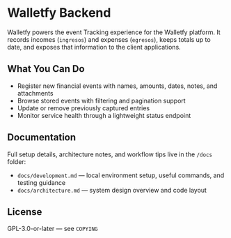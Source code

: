 # Walletfy Backend

Walletfy powers the event Tracking experience for the Walletfy platform. It records incomes (`ingresos`) and expenses (`egresos`), keeps totals up to date, and exposes that information to the client applications.

## What You Can Do
- Register new financial events with names, amounts, dates, notes, and attachments
- Browse stored events with filtering and pagination support
- Update or remove previously captured entries
- Monitor service health through a lightweight status endpoint

## Documentation
Full setup details, architecture notes, and workflow tips live in the `/docs` folder:
- `docs/development.md` — local environment setup, useful commands, and testing guidance
- `docs/architecture.md` — system design overview and code layout

## License
GPL-3.0-or-later — see `COPYING`
